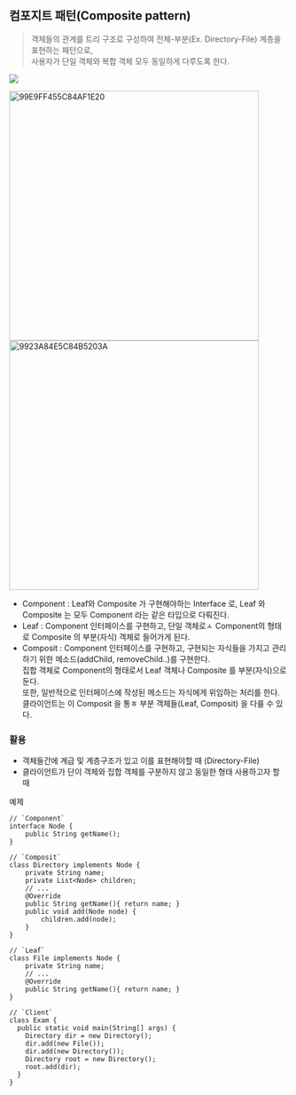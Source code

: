 ## 컴포지트 패턴(Composite pattern)
>객체들의 관계를 트리 구조로 구성하여 전체-부분(Ex. Directory-File) 계층을 표현하는 패턴으로,  
사용자가 단일 객체와 복합 객체 모두 동일하게 다루도록 한다.

![](https://upload.wikimedia.org/wikipedia/commons/thumb/5/5a/Composite_UML_class_diagram_%28fixed%29.svg/480px-Composite_UML_class_diagram_%28fixed%29.svg.png)


<img width="450" alt="99E9FF455C84AF1E20" src="https://user-images.githubusercontent.com/4969393/122172992-42833280-cebc-11eb-8694-d9114a7f875b.png">

<img width="450" alt="9923A84E5C84B5203A" src="https://user-images.githubusercontent.com/4969393/122173013-46af5000-cebc-11eb-9c99-054edc474115.png">

- Component : Leaf와 Composite 가 구현해야하는 Interface 로, Leaf 와 Composite 는 모두 Component 라는 같은 타입으로 다뤄진다.
- Leaf : Component 인터페이스를 구현하고, 단일 객체로ㅅ Component의 형태로 Composite 의 부분(자식) 객체로 들어가게 된다.
- Composit : Component 인터페이스를 구현하고, 구현되는 자식들을 가지고 관리하기 위한 메소드(addChild, removeChild..)를 구현한다.  
집합 객체로 Component의 형태로서 Leaf 객체나 Composite 를 부분(자식)으로 둔다.  
또한, 일반적으로 인터페이스에 작성된 메소드는 자식에게 위임하는 처리를 한다.  
클라이언트는 이 Composit 을 통ㅎ 부분 객체들(Leaf, Composit) 을 다룰 수 있다.

### 활용
- 객체들간에 계급 및 계층구조가 있고 이를 표현해야할 때 (Directory-File)
- 클라이언트가 단이 객체와 집합 객체를 구분하지 않고 동일한 형태 사용하고자 할 때

예제
```
// `Component`
interface Node {
    public String getName();
}

// `Composit`
class Directory implements Node {
    private String name;
    private List<Node> children;
    // ...
    @Override
    public String getName(){ return name; }
    public void add(Node node) {
        children.add(node);
    }
}

// `Leaf`
class File implements Node {
    private String name;
    // ...
    @Override
    public String getName(){ return name; }
}

// `Client`
class Exam {
  public static void main(String[] args) {
    Directory dir = new Directory();
    dir.add(new File());
    dir.add(new Directory());
    Directory root = new Directory();
    root.add(dir);
  }
}
```
